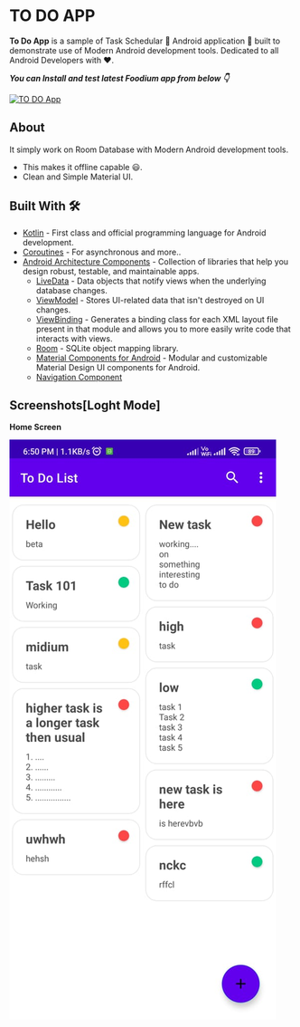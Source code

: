 
# TO DO APP

**To Do App** is a sample of Task Schedular 🍲 Android application 📱 built to demonstrate use of Modern Android development tools. Dedicated to all Android Developers with ❤️.

***You can Install and test latest Foodium app from below 👇***

[![TO DO App](https://img.shields.io/badge/TO%20DO%20APP🍲-APK-red.svg?style=for-the-badge&logo=android)](https://drive.google.com/file/d/1JYfSDTpgs4XRfvNaP1l1bEftCIHC9zn7/view?usp=sharing)

## About
It simply work on Room Database with Modern Android development tools.
- This makes it offline capable 😃. 
- Clean and Simple Material UI.
## Built With 🛠
- [Kotlin](https://kotlinlang.org/) - First class and official programming language for Android development.
- [Coroutines](https://kotlinlang.org/docs/reference/coroutines-overview.html) - For asynchronous and more..
- [Android Architecture Components](https://developer.android.com/topic/libraries/architecture) - Collection of libraries that help you design robust, testable, and maintainable apps.
  - [LiveData](https://developer.android.com/topic/libraries/architecture/livedata) - Data objects that notify views when the underlying database changes.
  - [ViewModel](https://developer.android.com/topic/libraries/architecture/viewmodel) - Stores UI-related data that isn't destroyed on UI changes. 
  - [ViewBinding](https://developer.android.com/topic/libraries/view-binding) - Generates a binding class for each XML layout file present in that module and allows you to more easily write code that interacts with views.
  - [Room](https://developer.android.com/topic/libraries/architecture/room) - SQLite object mapping library.
  - [Material Components for Android](https://github.com/material-components/material-components-android) - Modular and customizable Material Design UI components for Android.
  - [Navigation Component]()
  
## Screenshots[Loght Mode]
**Home Screen**

![App Screenshot](https://github.com/DevanshuChauhan1999/To_Do_App/blob/master/Screenshot/Home.jpeg)


